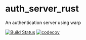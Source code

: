 # auth_server_rust
An authentication server using warp

[![Build Status](https://github.com/ddboline/auth_server_rust/workflows/Rust/badge.svg?branch=master)](https://github.com/ddboline/auth_server_rust/actions?branch=master)
[![codecov](https://codecov.io/gh/ddboline/auth_server_rust/branch/master/graph/badge.svg)](https://codecov.io/gh/ddboline/auth_server_rust)
